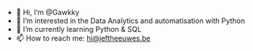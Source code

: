 - 👋 Hi, I’m @Gawkky
- 👀 I’m interested in the Data Analytics and automatisation with Python
- 🌱 I’m currently learning Python & SQL
- 📫 How to reach me: hi@jeftheeuwes.be

<!---
Gawkky/Gawkky is a ✨ special ✨ repository because its `README.md` (this file) appears on your GitHub profile.
You can click the Preview link to take a look at your changes.
--->
